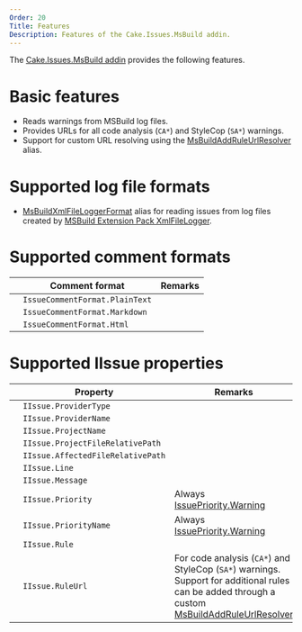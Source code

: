 ```yaml
---
Order: 20
Title: Features
Description: Features of the Cake.Issues.MsBuild addin.
---
```

The [Cake.Issues.MsBuild addin] provides the following features.

# Basic features

* Reads warnings from MSBuild log files.
* Provides URLs for all code analysis (`CA*`) and StyleCop (`SA*`) warnings.
* Support for custom URL resolving using the [MsBuildAddRuleUrlResolver] alias.

# Supported log file formats

* [MsBuildXmlFileLoggerFormat] alias for reading issues from log files created by [MSBuild Extension Pack XmlFileLogger].

# Supported comment formats

|                                                                    | Comment format                 | Remarks                        |
|--------------------------------------------------------------------|--------------------------------|--------------------------------|
| <span class="glyphicon glyphicon-ok" style="color:green"></span>   | `IssueCommentFormat.PlainText` |                                |
| <span class="glyphicon glyphicon-remove" style="color:red"></span> | `IssueCommentFormat.Markdown`  |                                |
| <span class="glyphicon glyphicon-remove" style="color:red"></span> | `IssueCommentFormat.Html`      |                                |

# Supported IIssue properties

|                                                                  | Property                          | Remarks                        |
|------------------------------------------------------------------|-----------------------------------|--------------------------------|
| <span class="glyphicon glyphicon-ok" style="color:green"></span> | `IIssue.ProviderType`             |                                |
| <span class="glyphicon glyphicon-ok" style="color:green"></span> | `IIssue.ProviderName`             |                                |
| <span class="glyphicon glyphicon-ok" style="color:green"></span> | `IIssue.ProjectName`              |                                |
| <span class="glyphicon glyphicon-ok" style="color:green"></span> | `IIssue.ProjectFileRelativePath`  |                                |
| <span class="glyphicon glyphicon-ok" style="color:green"></span> | `IIssue.AffectedFileRelativePath` |                                |
| <span class="glyphicon glyphicon-ok" style="color:green"></span> | `IIssue.Line`                     |                                |
| <span class="glyphicon glyphicon-ok" style="color:green"></span> | `IIssue.Message`                  |                                |
| <span class="glyphicon glyphicon-ok" style="color:green"></span> | `IIssue.Priority`                 | Always [IssuePriority.Warning] |
| <span class="glyphicon glyphicon-ok" style="color:green"></span> | `IIssue.PriorityName`             | Always [IssuePriority.Warning] |
| <span class="glyphicon glyphicon-ok" style="color:green"></span> | `IIssue.Rule`                     |                                |
| <span class="glyphicon glyphicon-ok" style="color:green"></span> | `IIssue.RuleUrl`                  | For code analysis (`CA*`) and StyleCop (`SA*`) warnings. Support for additional rules can be added through a custom [MsBuildAddRuleUrlResolver] |

[Cake.Issues.MsBuild addin]: https://www.nuget.org/packages/Cake.Issues.MsBuild
[MSBuild Extension Pack XmlFileLogger]: http://www.msbuildextensionpack.com/help/4.0.5.0/html/242ab4fd-c2e2-f6aa-325b-7588725aed24.htm
[MsBuildAddRuleUrlResolver]: ../../../api/Cake.Issues.MsBuild/MsBuildIssuesAliases/93C21487
[MsBuildXmlFileLoggerFormat]: ../../../api/Cake.Issues.MsBuild/MsBuildIssuesAliases/051D7B6E
[IssuePriority.Warning]: ../../../api/Cake.Issues/IssuePriority/7A0CE07F
